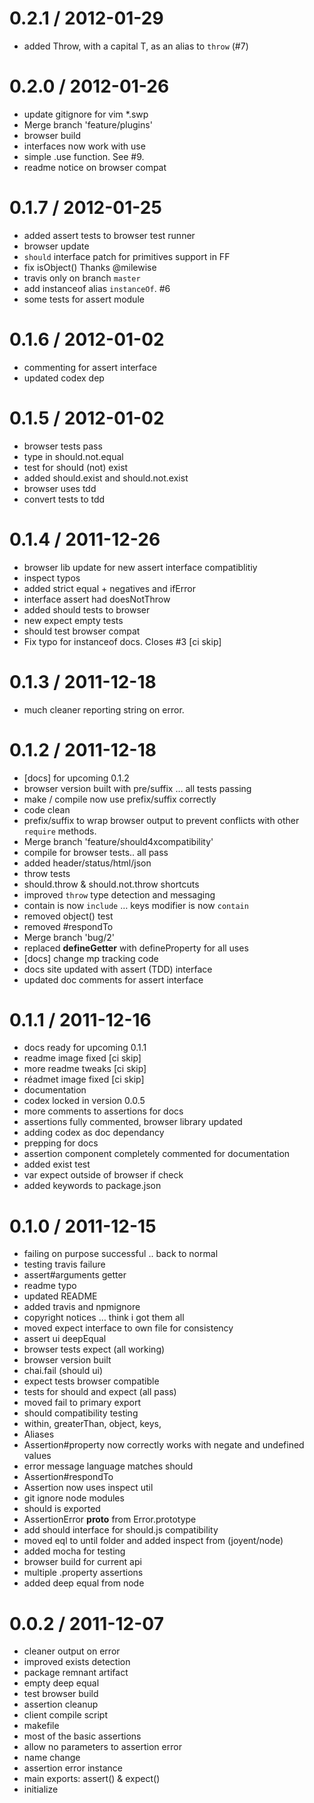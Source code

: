 
0.2.1 / 2012-01-29 
==================

  * added Throw, with a capital T, as an alias to `throw` (#7)

0.2.0 / 2012-01-26 
==================

  * update gitignore for vim *.swp
  * Merge branch 'feature/plugins'
  * browser build
  * interfaces now work with use
  * simple .use function. See #9.
  * readme notice on browser compat

0.1.7 / 2012-01-25 
==================

  * added assert tests to browser test runner
  * browser update
  * `should` interface patch for primitives support in FF
  * fix isObject() Thanks @milewise
  * travis only on branch `master`
  * add instanceof alias `instanceOf`. #6
  * some tests for assert module

0.1.6 / 2012-01-02
==================

  * commenting for assert interface
  * updated codex dep

0.1.5 / 2012-01-02
==================

  * browser tests pass
  * type in should.not.equal
  * test for should (not) exist
  * added should.exist and should.not.exist
  * browser uses tdd
  * convert tests to tdd

0.1.4 / 2011-12-26
==================

  * browser lib update for new assert interface compatiblitiy
  * inspect typos
  * added strict equal + negatives and ifError
  * interface assert had doesNotThrow
  * added should tests to browser
  * new expect empty tests
  * should test browser compat
  * Fix typo for instanceof docs. Closes #3 [ci skip]

0.1.3 / 2011-12-18
==================

  * much cleaner reporting string on error.

0.1.2 / 2011-12-18
==================

  * [docs] for upcoming 0.1.2
  * browser version built with pre/suffix … all tests passing
  * make / compile now use prefix/suffix correctly
  * code clean
  * prefix/suffix to wrap browser output to prevent conflicts with other `require` methods.
  * Merge branch 'feature/should4xcompatibility'
  * compile for browser tests.. all pass
  * added header/status/html/json
  * throw tests
  * should.throw & should.not.throw shortcuts
  * improved `throw` type detection and messaging
  * contain is now `include` … keys modifier is now `contain`
  * removed object() test
  * removed #respondTo
  * Merge branch 'bug/2'
  * replaced __defineGetter__ with defineProperty for all uses
  * [docs] change mp tracking code
  * docs site updated with assert (TDD) interface
  * updated doc comments for assert interface

0.1.1 / 2011-12-16
==================

  * docs ready for upcoming 0.1.1
  * readme image fixed [ci skip]
  * more readme tweaks [ci skip]
  * réadmet image fixed [ci skip]
  * documentation
  * codex locked in version 0.0.5
  * more comments to assertions for docs
  * assertions fully commented, browser library updated
  * adding codex as doc dependancy
  * prepping for docs
  * assertion component completely commented for documentation
  * added exist test
  * var expect outside of browser if check
  * added keywords to package.json

0.1.0 / 2011-12-15
==================

  * failing on purpose successful .. back to normal
  * testing travis failure
  * assert#arguments getter
  * readme typo
  * updated README
  * added travis and npmignore
  * copyright notices … think i got them all
  * moved expect interface to own file for consistency
  * assert ui deepEqual
  * browser tests expect (all working)
  * browser version built
  * chai.fail (should ui)
  * expect tests browser compatible
  * tests for should and expect (all pass)
  * moved fail to primary export
  * should compatibility testing
  * within, greaterThan, object, keys,
  * Aliases
  * Assertion#property now correctly works with negate and undefined values
  * error message language matches should
  * Assertion#respondTo
  * Assertion now uses inspect util
  * git ignore node modules
  * should is exported
  * AssertionError __proto__ from Error.prototype
  * add should interface for should.js compatibility
  * moved eql to until folder and added inspect from (joyent/node)
  * added mocha for testing
  * browser build for current api
  * multiple .property assertions
  * added deep equal from node

0.0.2 / 2011-12-07
==================

  * cleaner output on error
  * improved exists detection
  * package remnant artifact
  * empty deep equal
  * test browser build
  * assertion cleanup
  * client compile script
  * makefile
  * most of the basic assertions
  * allow no parameters to assertion error
  * name change
  * assertion error instance
  * main exports: assert() & expect()
  * initialize
